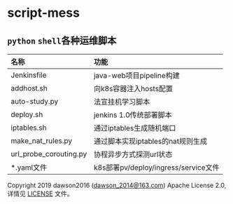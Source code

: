 # script-mess
`python` `shell`各种运维脚本
----
|名称|功能|
|:-|:-|
|Jenkinsfile|java-web项目pipeline构建|
|addhost.sh	|向k8s容器注入hosts配置|
|auto-study.py|法宣挂机学习脚本|
|deploy.sh|jenkins 1.0传统部署脚本|
|iptables.sh|通过iptables生成随机端口|
|make_nat_rules.py|通过脚本实现iptables的nat规则生成|
|url_probe_corouting.py|协程异步方式探测url状态|
|\*.yaml文件|k8s部署pv/deploy/ingress/service文件|
Copyright 2019 dawson2016 (dawson_2014@163.com) Apache License 2.0, 详情见 [LICENSE](docs/mixes/LICENSE) 文件。

